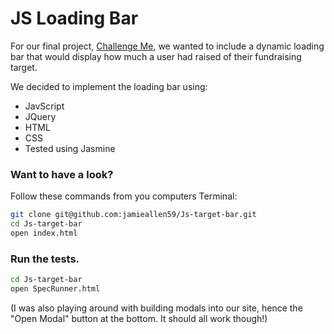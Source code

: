 # JS Loading Bar 

For our final project, [Challenge Me](http://challenge--me.herokuapp.com/), we wanted to include a dynamic loading bar that would display how much a user had raised of their fundraising target.

We decided to implement the loading bar using: 

 + JavScript
 + JQuery
 + HTML 
 + CSS 
 + Tested using Jasmine


### Want to have a look?

Follow these commands from you computers Terminal:

```sh
git clone git@github.com:jamieallen59/Js-target-bar.git
cd Js-target-bar
open index.html
```

### Run the tests.
```sh
cd Js-target-bar
open SpecRunner.html
```

(I was also playing around with building modals into our site, hence the "Open Modal" button at the bottom. It should all work though!)